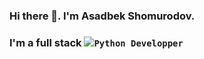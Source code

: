 ### Hi there 👋. I'm Asadbek Shomurodov.

<h3>I'm a full stack <code><img src="https://cdn-icons-png.flaticon.com/512/5968/5968350.png">Python Developper</code></h3>
